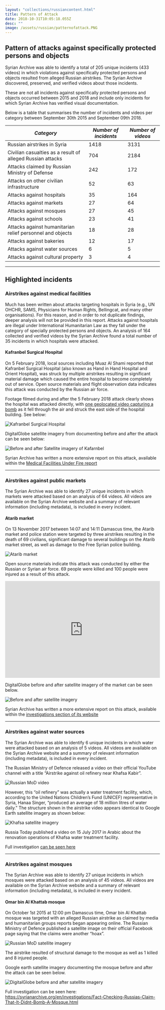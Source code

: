 ```yaml
---
layout: "collections/russiancontent.html"
title: Pattern of Attack
date: 2018-10-31T10:05:18.055Z
desc: ""
image: /assets/russian/patternofattack.PNG
---
```

## Pattern of attacks against specifically protected persons and objects

Syrian Archive was able to identify a total of 205 unique incidents (433 videos) in which violations against specifically protected persons and objects resulted from alleged Russian airstrikes. The Syrian Archive discovered, preserved, and verified videos about those incidents.

These are not all incidents against specifically protected persons and objects occurred between 2015 and 2018 and include only incidents for which Syrian Archive has verified visual documentation.

Below is a table that summarises the number of incidents and videos per category between September 30th 2015 and September 09th 2018.

| *Category*                                                   | *Number of incidents* | *Number of videos* |
|------------------------------------------------------------|---------------------|------------------|
| Russian airstrikes in Syria                                | 1418                | 3131             |
| Civilian casualties as a result of alleged Russian attacks | 704                 | 2184             |
| Attacks claimed by Russian Ministry of Defense             | 242                 | 172              |
| Attacks on other civilian infrastructure                   | 52                  | 63               |
| Attacks against hospitals                                  | 35                  | 164              |
| Attacks against markets                                    | 27                  | 64               |
| Attacks against mosques                                    | 27                  | 45               |
| Attacks against schools                                    | 23                  | 41               |
| Attacks against humanitarian relief personnel and objects  | 18                  | 28               |
| Attacks against bakeries                                   | 12                  | 17               |
| Attacks against water sources                              | 6                   | 5                |
| Attacks against cultural property                          | 3                   | 4                |



---

## Highlighted incidents

### Airstrikes against medical facilities

Much has been written about attacks targeting hospitals in Syria (e.g., UN OHCHR, SAMS, Physicians for Human Rights, Bellingcat, and many other organisations). For this reason, and in order to not duplicate findings, deeper analysis will not be provided in this report. Attacks against hospitals are illegal under International Humanitarian Law as they fall under the category of specially protected persons and objects. An analysis of 164 collected and verified videos by the Syrian Archive found a total number of 35 incidents in which hospitals were attacked.

#### Kafranbel Surgical Hospital

On 5 February 2018, local sources including Muaz Al Shami reported that Kafranbel Surgical Hospital (also known as Hand in Hand Hospital and Orient Hospital), was struck by multiple airstrikes resulting in significant material damage which caused the entire hospital to become completely out of service. Open source materials and flight observation data indicates this attack was conducted by the Russian air force.

Footage filmed during and after the 5 February 2018 attack clearly shows the hospital was attacked directly, with [one geolocated video capturing a bomb](https://www.youtube.com/watch?v=WzFAjvqC9uw&list=PLPC0Udeof3T4QmV4f9tEhDmQzr2Z_vTKZ&index=1) as it fell through the air and struck the east side of the hospital building. See below:

![Kafranbel Surgical Hospital](/assets/russian/Kafranbel-Surgical-Hospital.jpg)


DigitalGlobe satellite imagery from documenting before and after the attack  can be seen below:

![Before and after Satellite imagery of Kafarnbel](/assets/russian/Kafranbel-Surgical-Hospital-satellite.png)

Syrian Archive has written a more extensive report on this attack, available within the [Medical Facilities Under Fire report](https://syrianarchive.org/en/investigations/second-medical-facilities-under-fire/orient.html )

---

### Airstrikes against public markets

The Syrian Archive was able to identify 27 unique incidents in which markets were attacked based on an analysis of 64  videos. All videos are available on the Syrian Archive website and a summary of relevant information (including metadata), is included in every incident.

#### Atarib market
On 13 November 2017 between 14:07 and 14:11 Damascus time, the Atarib market and police station were targeted by three airstrikes resulting in the death of 69 civilians, significant damage to several buildings on the Atarib market street, as well as damage  to the Free Syrian police building.

![Atarib market](/assets/russian/Atarib-market.png)

Open source materials indicate this attack was conducted by either the Russian or Syrian air force. 69 people were killed and 100 people were injured as a result of this attack.

<iframe width="100%" height="315" src="https://www.youtube.com/embed/0X128QHTd3k" frameborder="0" allow="accelerometer; autoplay; encrypted-media; gyroscope; picture-in-picture" allowfullscreen></iframe>

DigitalGlobe before and after satellite imagery of the market can be seen below.

![Before and after satellite imagery](/assets/russian/Atarib-market-satellite.png)

Syrian Archive has written a more extensive report on this attack, available within the [investigations section of its website](https://syrianarchive.org/en/investigations/Atarib-Market-Bombing.html)

---

### Airstrikes against water sources
The Syrian Archive was able to identify 6 unique incidents in which water were attacked based on an analysis of 5 videos. All videos are available on the Syrian Archive website and a summary of relevant information (including metadata), is included in every incident.

The Russian Ministry of Defence released a video on their official YouTube channel with a title “Airstrike against oil refinery near Khafsa Kabir”.

![Russian MoD video](/assets/russian/Khafsa-Kabir-ru-youtube.png)

However, this “oil refinery” was actually a water treatment facility, which, according to the United Nations Children’s Fund (UNICEF) representative in Syria, Hanaa Singer,  “produced an average of 18 million litres of water daily.” The structure shown in the airstrike video appears identical to Google Earth satellite imagery as shown below:

![Khafsa satellite imagery](/assets/russian/Khafsa-satellite.png)

Russia Today published a video on 15 July 2017 in Arabic about the renovation operations of Khafsa water treatment facility.

Full investigation [can be seen here](https://www.bellingcat.com/news/mena/2015/12/11/syrias-bombed-water-infrastructure/)

---

### Airstrikes against mosques

The Syrian Archive was able to identify 27 unique incidents in which mosques were attacked based on an analysis of 45 videos. All videos are available on the Syrian Archive website and a summary of relevant information (including metadata), is included in every incident.

#### Omar bin Al Khattab mosque
On October 1st 2015 at 12:00 pm Damascus time, Omar bin Al Khattab mosque was targeted with an alleged Russian airstrike as claimed by media and humanitarian groups reports began appearing online. The Russian Ministry of Defence published a satellite image on their official Facebook page saying that the claims were another “hoax”.  

![Russian MoD satellite imagery](/assets/russian/al-farooq-omar-bin-al-khattab-mosque.png)

The airstrike resulted of structural damage to the mosque as well as 1 killed and 8 injured people.

Google earth satellite imagery documenting the mosque before and after the attack can be seen below.

![DigitalGlobe before and after satellite imagery](/assets/russian/al-farooq-omar-bin-al-khattab-mosque-satellite.png)

Full investigation can be seen here:
https://syrianarchive.org/en/investigations/Fact-Checking-Russias-Claim-That-It-Didnt-Bomb-A-Mosque.html  
